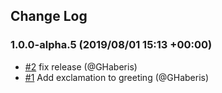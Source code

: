 ## Change Log

### 1.0.0-alpha.5 (2019/08/01 15:13 +00:00)
- [#2](https://github.com/ghaberis/haberisfy/pull/2) fix release (@GHaberis)
- [#1](https://github.com/ghaberis/haberisfy/pull/1) Add exclamation to greeting (@GHaberis)